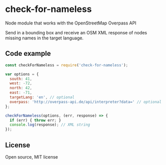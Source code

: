 # check-for-nameless

Node module that works with the OpenStreetMap Overpass API

Send in a bounding box and receive an OSM XML response of nodes missing names
in the target language.

## Code example

```javascript
const checkForNameless = require('check-for-nameless');

var options = {
  south: 41,
  west: -72,
  north: 42,
  east: -71,
  targetLang: 'en', // optional
  overpass: 'http://overpass-api.de/api/interpreter?data=' // optional
};

checkForNameless(options, (err, response) => {
  if (err) { throw err; }
  console.log(response); // XML string
});
```

## License

Open source, MIT license
